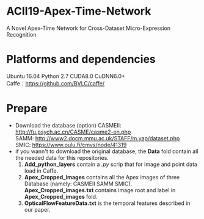 # ACII19-Apex-Time-Network
A Novel Apex-Time Network for Cross-Dataset Micro-Expression Recognition

# Platforms and dependencies
Ubuntu 16.04  Python 2.7  CUDA8.0 CuDNN6.0+  
Caffe：https://github.com/BVLC/caffe/

# Prepare
* Download the database (option)
  CASMEII: http://fu.psych.ac.cn/CASME/casme2-en.php  
  SAMM: http://www2.docm.mmu.ac.uk/STAFF/m.yap/dataset.php  
  SMIC: https://www.oulu.fi/cmvs/node/41319  
* if you wann't to download the original database, the **Data** fold contain all the needed data for this repositories.  
  1. **Add_python_layers** contain a *.py* scrip that for image and point data load in Caffe.  
  2. **Apex_Cropped_images** contains all the Apex images of three Database (namely: CASMEII   SAMM   SMIC).  **Apex_Cropped_images.txt** contains image root and label in **Apex_Cropped_images** fold.  
  3. **OpticalFlowFeatureData.txt** is the temporal features described in our paper.


  
